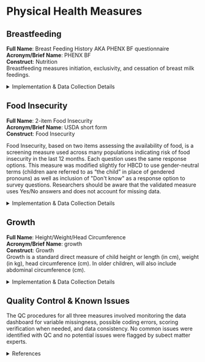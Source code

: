 # Physical Health Measures

## Breastfeeding
**Full Name**: Breast Feeding History AKA PHENX BF questionnaire    
**Acronym/Brief Name**: PHENX BF    
**Construct**: Nutrition        
Breastfeeding measures initiation, exclusivity, and cessation of breast milk feedings.   

<details>
<summary>Implementation & Data Collection Details</summary>
<ul>
<br>
<p><strong>Method of Administration</strong>: Parent survey (remote) <br />
<strong>REDCap Form Name</strong>: ph_cg_phx_i_bfh <br />
<strong>Pilot Data Dictionary</strong>: Breast Feeding History <br />
<strong>Spanish Translation</strong>: Translated for HBCD by BURG <br />
<strong>Child Specific/Unspecific Form</strong>: Child Specific <br />
<strong>Respondent:</strong> Caregiver <br />
<strong>Visits</strong>: V02, V03, V04, V06, V08 (31-45 months) <br />
<strong>Estimated length of time for completion</strong>: 1 minute</p>
</details>

## Food Insecurity
**Full Name**: 2-item Food Insecurity   
**Acronym/Brief Name**: USDA short form  
**Construct**: Food Insecurity   

Food Insecurity, based on two items assessing the availability of food, is a screening measure used across many populations indicating risk of food insecurity in the last 12 months. Each question uses the same response options. This measure was modified slightly for HBCD to use gender-neutral terms (children aare referred to as “the child” in place of gendered pronouns) as well as inclusion of "Don't know" as a response option to survey questions. Researchers should be aware that the validated measure uses Yes/No answers and does not account for missing data. 

<details>
<summary>Implementation & Data Collection Details</summary>
<ul>
<br>
<p><strong>Method of Administration</strong>: Remote survey <br />
<strong>REDCap Form Name</strong>: sed_cg_foodins <br />
<strong>Pilot Data Dictionary</strong>: 2-Item Food Insecurity <br />
<strong>Spanish Translation</strong>: Translated for HBCD by BURG <br />
<strong>Child Specific/Unspecific Form</strong>: Child Specific <br />
<strong>Respondent:</strong> Caregiver <br />
<strong>Visits</strong>: V02, V03 <br />
<strong>Estimated length of time for completion</strong>: 1 minute</p>
</details>

## Growth
**Full Name**: Height/Weight/Head Circumference       
**Acronym/Brief Name**: growth    
**Construct**: Growth       
Growth is a standard direct measure of child height or length (in cm), weight (in kg), head circumference (cm). In older children, will also include abdominal circumference (cm).     

<details>
<summary>Implementation & Data Collection Details</summary>
<ul>
<br>
<p><strong>Method of Administration</strong>: Direct measure in person <br />
<strong>REDCap Form Name</strong>: N/A (entered into Loris) <br />
<strong>Pilot Data Dictionary</strong>: Height/Weight/Head Circumference <br />
<strong>Child Specific/Unspecific Form</strong>: Child Specific <br />
<strong>Visits</strong>: V02, V03, V04, V06, V08 (31-45 months) <br />
<strong>Estimated length of time for completion</strong>: 5 minutes</p>
</details>

## Quality Control & Known Issues
The QC procedures for all three measures involved monitoring the data dashboard for variable missingness, possible coding errors, scoring verification when needed, and data consistency. No common issues were identified with QC and no potential issues were flagged by subect matter experts.

<details class="collapsible references">
  <summary class="references">References</summary>
<ul>
<li>Hager, E. R., Quigg, A. M., Black, M. M., Coleman, S. M., Heeren, T., Rose-Jacobs, R., Cook, J. T., Ettinger de Cuba, S. A., Casey, P. H., Chilton, M., Cutts, D. B., Meyers, A. F., &amp; Frank, D. A. (2010). Development and validity of a 2-item screen to identify families at risk for food insecurity. <em>Pediatrics</em>, 126(1), e26-32. <a href="https://doi.org/10.1542/peds.2009-3146">https://doi.org/10.1542/peds.2009-3146</a></li>
</ul>
</details>